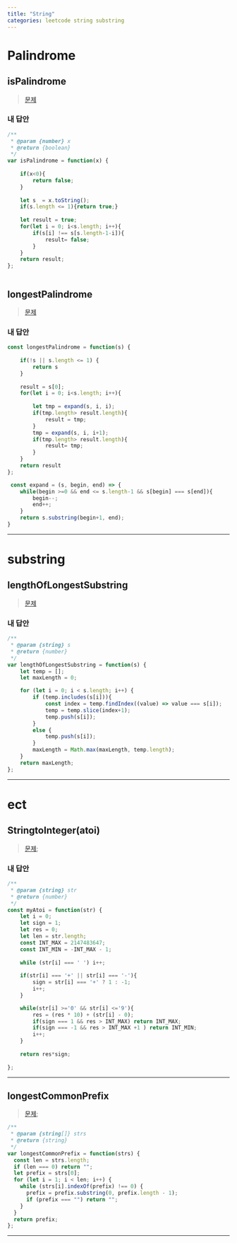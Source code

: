 ```yaml
---
title: "String"
categories: leetcode string substring
---
```




# Palindrome

## isPalindrome


>[문제](https://leetcode.com/problems/palindrome-number/)


### 내 답안
```javascript
/**
 * @param {number} x
 * @return {boolean}
 */
var isPalindrome = function(x) {
    
    if(x<0){
        return false;
    }
    
    let s  = x.toString();
    if(s.length <= 1){return true;}
    
    let result = true;
    for(let i = 0; i<s.length; i++){
        if(s[i] !== s[s.length-1-i]){
            result= false;
        }
    }
    return result;
};



```




## longestPalindrome


>[문제](https://leetcode.com/problems/longest-palindromic-substring/submissions/)


### 내 답안
```javascript
const longestPalindrome = function(s) {
   
    if(!s || s.length <= 1) {
        return s
    }
    
    result = s[0];    
    for(let i = 0; i<s.length; i++){
        
        let tmp = expand(s, i, i);
        if(tmp.length> result.length){
            result = tmp;
        }
        tmp = expand(s, i, i+1);
        if(tmp.length> result.length){
            result= tmp;
        }
    }
    return result
};

 const expand = (s, begin, end) => {
    while(begin >=0 && end <= s.length-1 && s[begin] === s[end]){
        begin--;
        end++;
    }
    return s.substring(begin+1, end);
}
```
***




# substring


## lengthOfLongestSubstring




> [문제](https://leetcode.com/problems/longest-substring-without-repeating-characters/)




### 내 답안
```javascript
/**
 * @param {string} s
 * @return {number}
 */
var lengthOfLongestSubstring = function(s) {
    let temp = [];
    let maxLength = 0;

    for (let i = 0; i < s.length; i++) {
        if (temp.includes(s[i])){
            const index = temp.findIndex((value) => value === s[i]);
            temp = temp.slice(index+1);
            temp.push(s[i]);  
        }
        else {
            temp.push(s[i]);
        }
        maxLength = Math.max(maxLength, temp.length);
    }
    return maxLength;
};
```
***




# ect


## StringtoInteger(atoi)




> [문제](https://leetcode.com/problems/string-to-integer-atoi/);




### 내 답안


```javascript
/**
 * @param {string} str
 * @return {number}
 */
const myAtoi = function(str) {
    let i = 0;
    let sign = 1;
    let res = 0;
    let len = str.length;
    const INT_MAX = 2147483647;
    const INT_MIN = -INT_MAX - 1;
    
    while (str[i] === ' ') i++;
    
    if(str[i] === '+' || str[i] === '-'){
        sign = str[i] === '+' ? 1 : -1;
        i++;
    }

    while(str[i] >='0' && str[i] <='9'){
        res = (res * 10) + (str[i] - 0);
        if(sign === 1 && res > INT_MAX) return INT_MAX;
        if(sign === -1 && res > INT_MAX +1 ) return INT_MIN;
        i++;
    }
    
    return res*sign;
    
};
```
***


## longestCommonPrefix




> [문제](https://leetcode.com/problems/longest-common-prefix/submissions/);


```javascript
/**
 * @param {string[]} strs
 * @return {string}
 */
var longestCommonPrefix = function(strs) {
  const len = strs.length;
  if (len === 0) return "";
  let prefix = strs[0];
  for (let i = 1; i < len; i++) {
    while (strs[i].indexOf(prefix) !== 0) {
      prefix = prefix.substring(0, prefix.length - 1);
      if (prefix === "") return "";
    }
  }
  return prefix;
};
```
***